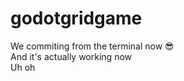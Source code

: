 # godotgridgame
We commiting from the terminal now :sunglasses: <br/>
And it's actually working now <br/>
Uh oh
